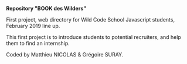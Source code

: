 **Repository "BOOK des Wilders"**

First project, web directory for Wild Code School Javascript students, February 2019 line up.

This first project is to introduce students to potential recruiters, and help them to find an internship.

Coded by Matthieu NICOLAS & Grégoire SURAY.
